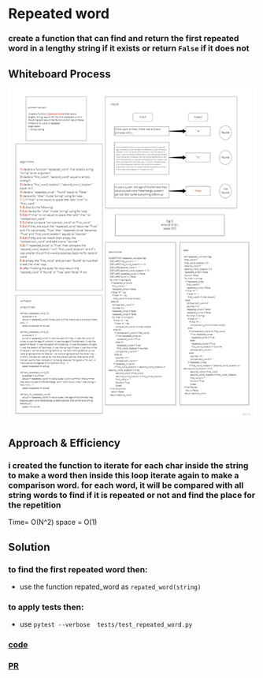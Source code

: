 # Repeated word
### create a function that can find and return the first repeated word in a lengthy string if it exists or return `False` if it does not
## Whiteboard Process
![ex](img/Untitled.jpg)
## Approach & Efficiency
### i created the function to iterate for each char inside the string to make a word then inside this loop iterate again to make a comparison word. for each word, it will be compared with all string words to find if it is repeated or not and find the place for the repetition
Time= O(N^2)
space = O(1)
## Solution
### to find the first repeated word then:
- use the function repated_word as `repated_word(string)`
### to apply tests then:
- use `pytest --verbose  tests/test_repeated_word.py`

### [code](repeated_word.py)
### [PR]()
